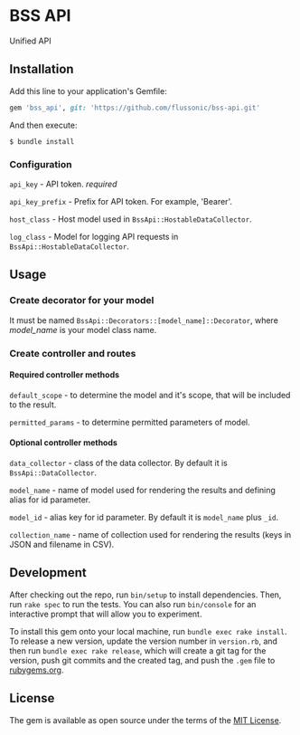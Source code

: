 # BSS API

Unified API

## Installation

Add this line to your application's Gemfile:

```ruby
gem 'bss_api', git: 'https://github.com/flussonic/bss-api.git'
```

And then execute:

    $ bundle install

### Configuration

`api_key` - API token. *required*

`api_key_prefix` - Prefix for API token. For example, 'Bearer'.

`host_class` - Host model used in `BssApi::HostableDataCollector`.

`log_class` - Model for logging API requests in `BssApi::HostableDataCollector`.

## Usage

### Create decorator for your model

It must be named `BssApi::Decorators::[model_name]::Decorator`, where _model_name_ is your model class name.

### Create controller and routes

#### Required controller methods

`default_scope` - to determine the model and it's scope, that will be included to the result.

`permitted_params` - to determine permitted parameters of model.

#### Optional controller methods
`data_collector` - class of the data collector. By default it is `BssApi::DataCollector`.

`model_name` - name of model used for rendering the results and defining alias for id parameter.

`model_id` - alias key for id parameter. By default it is `model_name` plus `_id`.

`collection_name` - name of collection used for rendering the results (keys in JSON and filename in CSV).

## Development

After checking out the repo, run `bin/setup` to install dependencies. Then, run `rake spec` to run the tests. You can also run `bin/console` for an interactive prompt that will allow you to experiment.

To install this gem onto your local machine, run `bundle exec rake install`. To release a new version, update the version number in `version.rb`, and then run `bundle exec rake release`, which will create a git tag for the version, push git commits and the created tag, and push the `.gem` file to [rubygems.org](https://rubygems.org).

## License

The gem is available as open source under the terms of the [MIT License](https://opensource.org/licenses/MIT).
